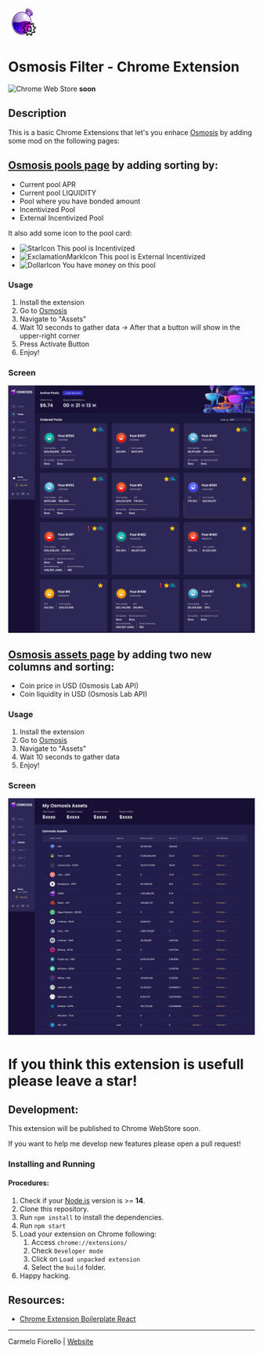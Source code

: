<img src="src/assets/img/icon-128.png" width="64"/>

# Osmosis Filter - Chrome Extension

![Chrome Web Store](https://img.shields.io/chrome-web-store/v/ddddddddd) **soon**

## Description

This is a basic Chrome Extensions that let's you enhace [Osmosis](https://app.osmosis.zone/) by adding some mod on the following pages:

## [Osmosis pools page](https://app.osmosis.zone/pools) by adding sorting by:

- Current pool APR
- Current pool LIQUIDITY
- Pool where you have bonded amount
- Incentivized Pool
- External Incentivized Pool

It also add some icon to the pool card:

- ![StarIcon](https://img.icons8.com/fluency/45/000000/star.png) This pool is Incentivized
- ![ExclamationMarkIcon](https://img.icons8.com/emoji/45/000000/exclamation-mark-emoji.png) This pool is External Incentivized
- ![DollarIcon](https://img.icons8.com/external-kiranshastry-gradient-kiranshastry/45/000000/external-dollar-banking-and-finance-kiranshastry-gradient-kiranshastry.png) You have money on this pool

### Usage

1. Install the extension
2. Go to [Osmosis](https://app.osmosis.zone)
3. Navigate to "Assets"
4. Wait 10 seconds to gather data -> After that a button will show in the upper-right corner
5. Press Activate Button
6. Enjoy!

### Screen

![pools](https://raw.githubusercontent.com/dj-fiorex/osmosis-filter/main/screens/pools.png)

## [Osmosis assets page](https://app.osmosis.zone/assets) by adding two new columns and sorting:

- Coin price in USD (Osmosis Lab API)
- Coin liquidity in USD (Osmosis Lab API)

### Usage

1. Install the extension
2. Go to [Osmosis](https://app.osmosis.zone)
3. Navigate to "Assets"
4. Wait 10 seconds to gather data
5. Enjoy!

### Screen

![assets](https://raw.githubusercontent.com/dj-fiorex/osmosis-filter/main/screens/assets.png)

# If you think this extension is usefull please leave a star!

## Development:

This extension will be published to Chrome WebStore soon.

If you want to help me develop new features please open a pull request!

### Installing and Running

#### Procedures:

1. Check if your [Node.js](https://nodejs.org/) version is >= **14**.
2. Clone this repository.
3. Run `npm install` to install the dependencies.
4. Run `npm start`
5. Load your extension on Chrome following:
   1. Access `chrome://extensions/`
   2. Check `Developer mode`
   3. Click on `Load unpacked extension`
   4. Select the `build` folder.
6. Happy hacking.

## Resources:

- [Chrome Extension Boilerplate React](https://github.com/lxieyang/chrome-extension-boilerplate-react)

---

Carmelo Fiorello | [Website](https://carmelofiorello.com)
